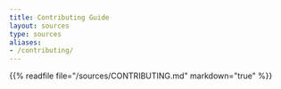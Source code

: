 ```yaml
---
title: Contributing Guide
layout: sources
type: sources
aliases:
- /contributing/
---
```


{{% readfile file="/sources/CONTRIBUTING.md" markdown="true" %}}
